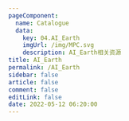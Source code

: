 ```yaml
---
pageComponent: 
  name: Catalogue
  data: 
    key: 04.AI_Earth
    imgUrl: /img/MPC.svg
    description: AI_Earth相关资源
title: AI_Earth
permalink: /AI_Earth
sidebar: false
article: false
comment: false
editLink: false
date: 2022-05-12 06:20:00
---
```

